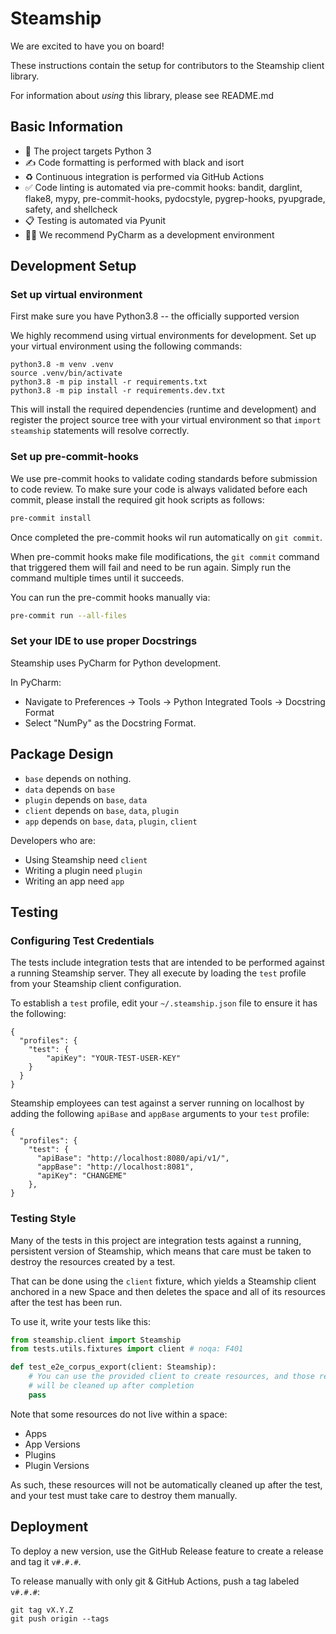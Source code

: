 # Steamship

We are excited to have you on board!

These instructions contain the setup for contributors to the Steamship client library.

For information about *using* this library, please see README.md

## Basic Information

* 🐍 The project targets Python 3
* ✍️ Code formatting is performed with black and isort
* ♻️ Continuous integration is performed via GitHub Actions
* ✅ Code linting is automated via pre-commit hooks: bandit, darglint, flake8, mypy, pre-commit-hooks, pydocstyle, pygrep-hooks, pyupgrade, safety, and shellcheck
* 📋 Testing is automated via Pyunit
* 🧑‍💻 We recommend PyCharm as a development environment

## Development Setup

### Set up virtual environment

First make sure you have Python3.8 -- the officially supported version

We highly recommend using virtual environments for development.
Set up your virtual environment using the following commands:

```
python3.8 -m venv .venv
source .venv/bin/activate
python3.8 -m pip install -r requirements.txt
python3.8 -m pip install -r requirements.dev.txt
```

This will install the required dependencies (runtime and development) and register the project source tree with your virtual environment so that `import steamship` statements will resolve correctly.

### Set up pre-commit-hooks

We use pre-commit hooks to validate coding standards before submission to code review. To make sure your code is always validated before each commit, please install the required git hook scripts as follows:

```bash
pre-commit install
```

Once completed the pre-commit hooks wil run automatically on `git commit`.

When pre-commit hooks make file modifications, the `git commit` command that triggered them will fail and need to be run again. Simply run the command multiple times until it succeeds.

You can run the pre-commit hooks manually via:

```bash
pre-commit run --all-files
```

### Set your IDE to use proper Docstrings

Steamship uses PyCharm for Python development.

In PyCharm:

* Navigate to Preferences -> Tools -> Python Integrated Tools -> Docstring Format
* Select "NumPy" as the Docstring Format.

## Package Design

* `base` depends on nothing.
* `data` depends on `base`
* `plugin` depends on `base`, `data`
* `client` depends on `base`, `data`, `plugin`
* `app` depends on `base`, `data`, `plugin`, `client`

Developers who are:

* Using Steamship need `client`
* Writing a plugin need `plugin`
* Writing an app need `app`

## Testing

### Configuring Test Credentials

The tests include integration tests that are intended to be performed against a running Steamship server. They all execute by loading the `test` profile from your Steamship client configuration.

To establish a `test` profile, edit your `~/.steamship.json` file to ensure it has the following:

```
{
  "profiles": {
    "test": {
        "apiKey": "YOUR-TEST-USER-KEY"
    }
  }
}
```

Steamship employees can test against a server running on localhost by adding the following `apiBase` and `appBase` arguments to your `test` profile:

```
{
  "profiles": {
    "test": {
      "apiBase": "http://localhost:8080/api/v1/",
      "appBase": "http://localhost:8081",
      "apiKey": "CHANGEME"
    },
}
```

### Testing Style

Many of the tests in this project are integration tests against a running, persistent version of Steamship, which means
that care must be taken to destroy the resources created by a test.

That can be done using the `client` fixture, which yields a Steamship client anchored in a new Space and then
deletes the space and all of its resources after the test has been run.

To use it, write your tests like this:

```python
from steamship.client import Steamship
from tests.utils.fixtures import client # noqa: F401

def test_e2e_corpus_export(client: Steamship):
    # You can use the provided client to create resources, and those resources
    # will be cleaned up after completion
    pass
```

Note that some resources do not live within a space:

* Apps
* App Versions
* Plugins
* Plugin Versions

As such, these resources will not be automatically cleaned up after the test, and your test must take care
to destroy them manually.

## Deployment

To deploy a new version, use the GitHub Release feature to create a release and tag it `v#.#.#`.  

To release manually with only git & GitHub Actions, push a tag labeled `v#.#.#`:

```
git tag vX.Y.Z
git push origin --tags
```
